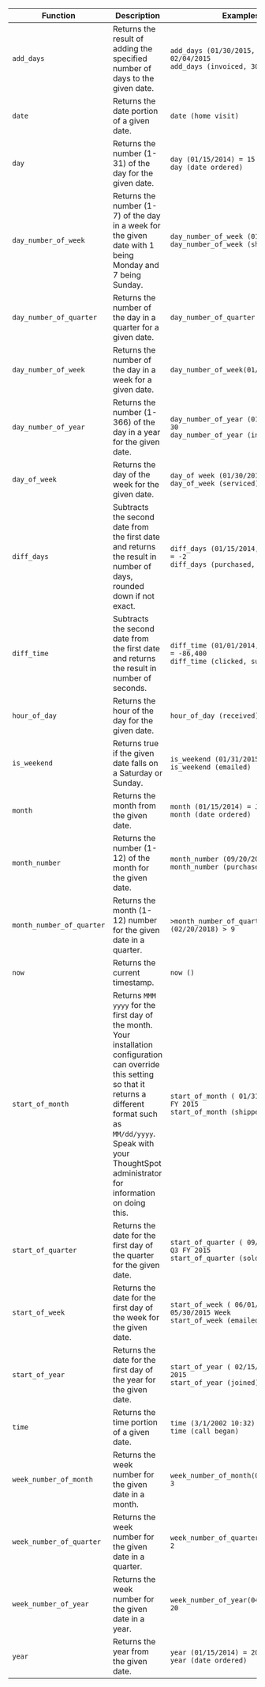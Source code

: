 <table>
<colgroup>
   <col style="width:25%" />
   <col style="width:25%" />
   <col style="width:52%" />
</colgroup>
  <thead>
    <tr>
      <th>Function</th>
      <th>Description</th>
      <th>Examples</th>
    </tr>
  </thead>
  <tbody>
    <tr>
      <td><code>add_days</code></td>
      <td>Returns the result of adding the specified number of days to the given date.</td>
      <td><code class="highlighter-rouge">add_days (01/30/2015, 5) = 02/04/2015</code><br><code class="highlighter-rouge">add_days (invoiced, 30)</code></td>
    </tr>
    <tr>
      <td><code>date</code></td>
      <td>Returns the date portion of a given date.</td>
      <td><code class="highlighter-rouge">date (home visit)</code></td>
    </tr>
    <tr>
      <td><code>day</code></td>
      <td>Returns the number (1-31) of the day for the given date.</td>
      <td><code class="highlighter-rouge">day (01/15/2014) = 15</code><br><code class="highlighter-rouge">day (date ordered)</code></td>
    </tr>
    <tr>
      <td><code>day_number_of_week</code></td>
      <td>Returns the number (1-7) of the day in a week for the given date with 1 being Monday and 7 being Sunday.</td>
      <td><code class="highlighter-rouge">day_number_of_week (01/30/2015) = 6</code><br><code class="highlighter-rouge">day_number_of_week (shipped)</code></td>
    </tr>
    <tr>
       <td><code>day_number_of_quarter</code></td>
       <td>Returns the number of the day in a quarter for a given date.</td>
       <td><code class="highlighter-rouge">day_number_of_quarter (01/30/2015)</code></td>
    </tr>
    <tr>
       <td><code>day_number_of_week</code></td>
        <td>Returns the number of the day in a week for a given date.</td>
       <td><code class="highlighter-rouge">day_number_of_week(01/15/2014) > 3</code></td>
    </tr>
    <tr>
      <td><code>day_number_of_year</code></td>
      <td>Returns the number (1-366) of the day in a year for the given date.</td>
      <td><code class="highlighter-rouge">day_number_of_year (01/30/2015) = 30</code><br><code class="highlighter-rouge">day_number_of_year (invoiced)</code></td>
    </tr>
    <tr>
      <td><code>day_of_week</code></td>
      <td>Returns the day of the week for the given date.</td>
      <td><code class="highlighter-rouge">day_of week (01/30/2015) = Friday</code><br><code class="highlighter-rouge">day_of_week (serviced)</code></td>
    </tr>
    <tr>
      <td><code>diff_days</code></td>
      <td>Subtracts the second date from the first date and returns the result in number of days, rounded down if not exact.</td>
      <td><code class="highlighter-rouge">diff_days (01/15/2014, 01/17/2014) = -2</code><br><code class="highlighter-rouge">diff_days (purchased, shipped)</code></td>
    </tr>
    <tr>
      <td><code>diff_time</code></td>
      <td>Subtracts the second date from the first date and returns the result in number of seconds.</td>
      <td><code class="highlighter-rouge">diff_time (01/01/2014, 01/01/2014) = -86,400</code><br><code class="highlighter-rouge">diff_time (clicked, submitted)</code></td>
    </tr>
    <tr>
      <td><code>hour_of_day</code></td>
      <td>Returns the hour of the day for the given date.</td>
      <td><code class="highlighter-rouge">hour_of_day (received)</code></td>
    </tr>
    <tr>
      <td><code>is_weekend</code></td>
      <td>Returns true if the given date falls on a Saturday or Sunday.</td>
      <td><code class="highlighter-rouge">is_weekend (01/31/2015) = true</code><br><code class="highlighter-rouge">is_weekend (emailed)</code></td>
    </tr>
    <tr>
      <td><code>month</code></td>
      <td>Returns the month from the given date.</td>
      <td><code class="highlighter-rouge">month (01/15/2014) = January</code><br><code class="highlighter-rouge">month (date ordered)</code></td>
    </tr>
    <tr>
      <td><code>month_number</code></td>
      <td>Returns the number (1-12) of the month for the given date.</td>
      <td><code class="highlighter-rouge">month_number (09/20/2014) = 9</code><br><code class="highlighter-rouge">month_number (purchased)</code></td>
    </tr>
    <tr>
       <td><code>month_number_of_quarter</code></td>
       <td>Returns the month (1-12) number for the given date in a quarter.</td>
       <td><code class="highlighter-rouge">>month_number_of_quarter (02/20/2018) > 9 </code></td>
    </tr>
    <tr>
      <td><code>now</code></td>
      <td>Returns the current timestamp.</td>
      <td><code class="highlighter-rouge">now ()</code></td>
    </tr>
    <tr>
      <td><code>start_of_month</code></td>
      <td>Returns <code>MMM yyyy</code> for the first day of the month. Your installation configuration can override this setting so that it returns a different format such as <code>MM/dd/yyyy</code>. Speak with your ThoughtSpot administrator for information on doing this.</td>
      <td><code class="highlighter-rouge">start_of_month ( 01/31/2015 ) = Jan FY 2015</code><br><code class="highlighter-rouge">start_of_month (shipped)</code></td>
    </tr>
    <tr>
      <td><code>start_of_quarter</code></td>
      <td>Returns the date for the first day of the quarter for the given date.</td>
      <td><code class="highlighter-rouge">start_of_quarter ( 09/18/2015 ) = Q3 FY 2015</code><br><code class="highlighter-rouge">start_of_quarter (sold)</code></td>
    </tr>
    <tr>
      <td><code>start_of_week</code></td>
      <td>Returns the date for the first day of the week for the given date.</td>
      <td><code class="highlighter-rouge">start_of_week ( 06/01/2015 ) = 05/30/2015 Week</code><br><code class="highlighter-rouge">start_of_week (emailed)</code></td>
    </tr>
    <tr>
      <td><code>start_of_year</code></td>
      <td>Returns the date for the first day of the year for the given date.</td>
      <td><code class="highlighter-rouge">start_of_year ( 02/15/2015 ) = FY 2015</code><br><code class="highlighter-rouge">start_of_year (joined)</code></td>
    </tr>
    <tr>
      <td><code>time</code></td>
      <td>Returns the time portion of a given date.</td>
      <td><code class="highlighter-rouge">time (3/1/2002 10:32) = 10:32</code><br><code class="highlighter-rouge">time (call began)</code></td>
    </tr>
    <tr>
       <td><code>week_number_of_month</code></td>
       <td>Returns the week number for the given date in a month.</td>
       <td><code class="highlighter-rouge">week_number_of_month(03/23/2017) = 3</code></td>
    </tr>
    <tr>
       <td><code>week_number_of_quarter</code></td>
       <td>Returns the week number for the given date in a quarter.</td>
       <td><code class="highlighter-rouge">week_number_of_quarter(04/03/2017)> 2 </code></td>
    </tr>
    <tr>
       <td><code>week_number_of_year</code></td>
       <td>Returns the week number for the given date in a year.</td>
       <td><code class="highlighter-rouge">week_number_of_year(04/03/2017) = 20 </code></td>
    </tr>
    <tr>
      <td><code>year</code></td>
      <td>Returns the year from the given date.</td>
      <td><code class="highlighter-rouge">year (01/15/2014) = 2014</code><br><code class="highlighter-rouge">year (date ordered)</code></td>
    </tr>
  </tbody>
</table>
